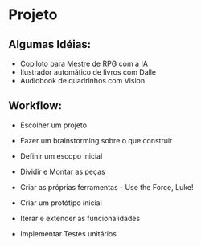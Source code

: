 # Projeto

## Algumas Idéias:

- Copiloto para Mestre de RPG com a IA
- Ilustrador automático de livros com Dalle
- Audiobook de quadrinhos com Vision

## Workflow:

- Escolher um projeto
- Fazer um brainstorming sobre o que construir
- Definir um escopo inicial
- Dividir e Montar as peças
- Criar as próprias ferramentas - Use the Force, Luke!

- Criar um protótipo inicial
- Iterar e extender as funcionalidades
- Implementar Testes unitários
